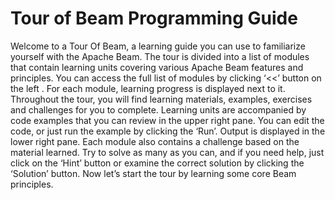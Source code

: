 <!--
Licensed under the Apache License, Version 2.0 (the "License");
you may not use this file except in compliance with the License.
You may obtain a copy of the License at

http://www.apache.org/licenses/LICENSE-2.0

Unless required by applicable law or agreed to in writing, software
distributed under the License is distributed on an "AS IS" BASIS,
WITHOUT WARRANTIES OR CONDITIONS OF ANY KIND, either express or implied.
See the License for the specific language governing permissions and
limitations under the License.
-->
# Tour of Beam Programming Guide

Welcome to a Tour Of Beam, a learning guide you can use to familiarize yourself with the Apache Beam.
The tour is divided into a list of modules that contain learning units covering various Apache Beam features and principles.
You can access the full list of modules by clicking ‘<<’ button on the left . For each module, learning progress is displayed next to it.
Throughout the tour, you will find learning materials, examples, exercises and challenges for you to complete.
Learning units are accompanied by code examples that you can review in the upper right pane. You can edit the code, or just run the example by clicking the ‘Run’. Output is displayed in the lower right pane.
Each module also contains a challenge based on the material learned. Try to solve as many as you can, and if you need help, just click on the ‘Hint’ button or examine the correct solution by clicking the ‘Solution’ button.
Now let’s start the tour by learning some core Beam principles.